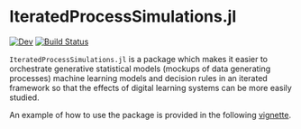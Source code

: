 # IteratedProcessSimulations.jl

<!-- [![Stable](https://img.shields.io/badge/docs-stable-blue.svg)](https://jeremiahpslewis.github.io/IteratedProcessSimulations.jl/stable) -->
[![Dev](https://img.shields.io/badge/docs-dev-blue.svg)](https://jeremiahpslewis.github.io/IteratedProcessSimulations.jl/dev)
[![Build Status](https://github.com/jeremiahpslewis/IteratedProcessSimulations.jl/workflows/CI/badge.svg)](https://github.com/jeremiahpslewis/IteratedProcessSimulations.jl/actions)

`IteratedProcessSimulations.jl` is a package which makes it easier to orchestrate generative statistical models (mockups of data generating processes) machine learning models and decision rules in an iterated framework so that the effects of digital learning systems can be more easily studied.

An example of how to use the package is provided in the following [vignette][vignette_reco].

[vignette_reco]: https://www.jeremiahlewis.me/IteratedProcessSimulations.jl/dev/Vignette-Recommender/
